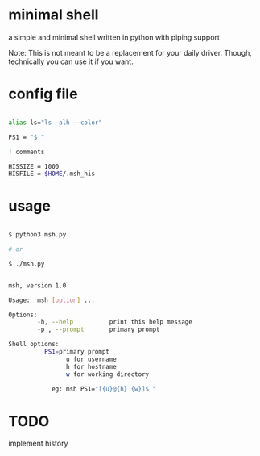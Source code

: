 
# minimal shell

a simple and minimal shell written in python with piping support

Note: This is not meant to be a replacement for your daily driver. Though, technically you can use it if you want.

# config file

```bash

alias ls="ls -alh --color"

PS1 = "$ "

! comments

HISSIZE = 1000
HISFILE = $HOME/.msh_his
```

# usage

```bash

$ python3 msh.py

# or

$ ./msh.py

```

```bash

msh, version 1.0

Usage:  msh [option] ...

Options:
        -h, --help          print this help message
        -p , --prompt       primary prompt

Shell options:
          PS1=primary prompt
                u for username
                h for hostname
                w for working directory

            eg: msh PS1="[{u}@{h} {w}]$ "

```
    



# TODO

implement history 
